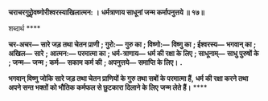 **चराचरगुरोॢवष्णोरीश्वरस्याखिलात्मन: ।** **धर्मत्राणाय साधूनां जन्म कर्मापनुत्तये ॥ १७॥** 

शब्दार्थ **** 

**चर-अचर—** **सारे जड़ तथा चेतन प्राणी** **; गुरो:—** **गुरु का** **; विष्णो:—** **विष्णु का** **; ईश्वरस्य—** **भगवान् का** **; अखिल—** **सारे** **;** **आत्मन:—** **परमात्मा का** **; धर्म-त्राणाय—** **धर्म की रक्षा के लिए** **; साधूनाम्—** **साधु पुरुषों के** **; जन्म—** **जन्म** **; कर्म—** **सकाम** **कर्म की** **; अपनुत्तये—** **समाप्ति के लिए।** **.** 

**भगवान् विष्णु जोकि सारे जड़ तथा चेतन प्राणियों के गुरु तथा सबों के परमात्मा हैं,** **धर्म की रक्षा करने तथा अपने सन्त भक्तों को भौतिक कर्मफल से छुटकारा दिलाने के लिए** **जन्म लेते हैं।** **** 